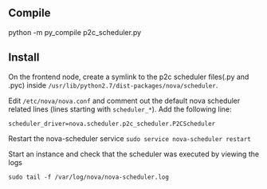 
## Compile  

python -m py\_compile p2c\_scheduler.py 

## Install
 
On the frontend node, create a symlink to the p2c scheduler files(.py and .pyc) inside 
`/usr/lib/python2.7/dist-packages/nova/scheduler`.

Edit `/etc/nova/nova.conf` and comment out the default nova scheduler 
related lines (lines starting with `scheduler_*`). Add the following line: 

`scheduler_driver=nova.scheduler.p2c_scheduler.P2CScheduler`

Restart the nova-scheduler service
`sudo service nova-scheduler restart`

Start an instance and check that the scheduler was executed by viewing the logs

`sudo tail -f /var/log/nova/nova-scheduler.log`
